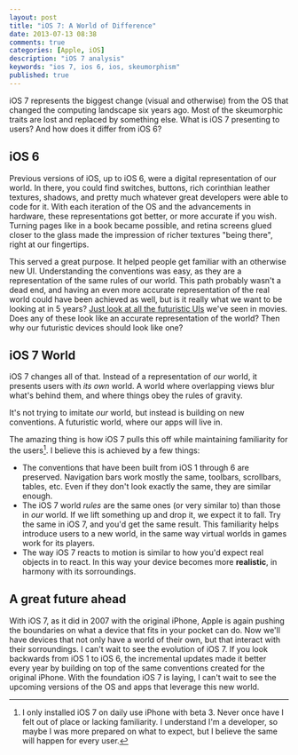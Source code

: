 ```yaml
---
layout: post
title: "iOS 7: A World of Difference"
date: 2013-07-13 08:38
comments: true
categories: [Apple, iOS]
description: "iOS 7 analysis"
keywords: "ios 7, ios 6, ios, skeumorphism"
published: true
---
```

iOS 7 represents the biggest change (visual and otherwise) from the OS that changed the computing landscape six years
ago. Most of the skeumorphic traits are lost and replaced by something else. What is iOS 7 presenting to users? And how does it differ from iOS 6?

iOS 6
-----
Previous versions of iOS, up to iOS 6, were a digital representation of our world. In there, you could find switches, buttons, rich corinthian leather textures, shadows, and pretty much whatever great developers were able to code for it. With each iteration of the OS and the advancements in hardware, these representations got better, or more accurate if you wish. Turning pages like in a book became possible, and retina screens glued closer to the glass made the impression of richer textures "being there", right at our fingertips.

This served a great purpose. It helped people get familiar with an otherwise new UI. Understanding the conventions was easy, as they are a representation of the same rules of our world.
This path probably wasn't a dead end, and having an even more accurate representation of the real world could have been achieved as well, but is it really what we want to be looking at in 5 years? [Just look at all the futuristic UIs][FUI] we've seen in movies. Does any of these look like an accurate representation of the world? Then why our futuristic devices should look like one?

iOS 7 World
-----------
iOS 7 changes all of that. Instead of a representation of _our_ world, it presents users with _its own_ world. A world where overlapping views blur what's behind them, and where things obey the rules of gravity.

It's not trying to imitate _our_ world, but instead is building on new conventions. A futuristic world, where our apps will live in.

The amazing thing is how iOS 7 pulls this off while maintaining familiarity for the users[^Beta3]. I believe this is achieved by a few things:

- The conventions that have been built from iOS 1 through 6 are preserved. Navigation bars work mostly the same, toolbars, scrollbars, tables, etc. Even if they don't look exactly the same, they are similar enough.
- The iOS 7 world _rules_ are the same ones (or very similar to) than those in _our_ world. If we lift something up and drop it, we expect it to fall. Try the same in iOS 7, and you'd get the same result. This familiarity helps introduce users to a new world, in the same way virtual worlds in games work for its players.
- The way iOS 7 reacts to motion is similar to how you'd expect real objects in to react. In this way your device becomes more **realistic**, in harmony with its sorroundings.

A great future ahead
--------------------
With iOS 7, as it did in 2007 with the original iPhone, Apple is again pushing the boundaries on what a device that fits in your pocket can do. Now we'll have devices that not only have a world of their own, but that interact with their sorroundings. 
I can't wait to see the evolution of iOS 7. If you look backwards from iOS 1 to iOS 6, the incremental updates made it better every year by building on top of the same conventions created for the original iPhone. With the foundation iOS 7 is laying, I can't wait to see the upcoming versions of the OS and apps that leverage this new world.

[FUI]: http://www.noteloop.com/kit/fui/
[^Beta3]: I only installed iOS 7 on daily use iPhone with beta 3. Never once have I felt out of place or lacking familiarity. I understand I'm a developer, so maybe I was more prepared on what to expect, but I believe the same will happen for every user.